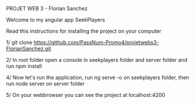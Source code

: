 
PROJET WEB 3 - Florian Sanchez

Welcome to my angular app SeekPlayers

Read this instructions for installing the project on your computer

1/ git clone https://github.com/PassNum-Promo4/projetwebs3-FlorianSanchez.git

2/ In root folder open a console in seekplayers folder and server folder and run npm install

4/ Now let's run the application, run ng serve -o on seekplayers folder, then run node server on server folder

5/ On your webbrowser you can see the project at localhost:4200



